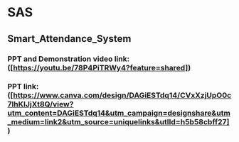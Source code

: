 # SAS
## Smart_Attendance_System
### PPT and Demonstration video link: <br>([https://youtu.be/78P4PiTRWy4?feature=shared]) <br>
### PPT link: <br>([https://www.canva.com/design/DAGiESTdq14/CVxXzjUpO0c7IhKIJjXt8Q/view?utm_content=DAGiESTdq14&utm_campaign=designshare&utm_medium=link2&utm_source=uniquelinks&utlId=h5b58cbff27])
